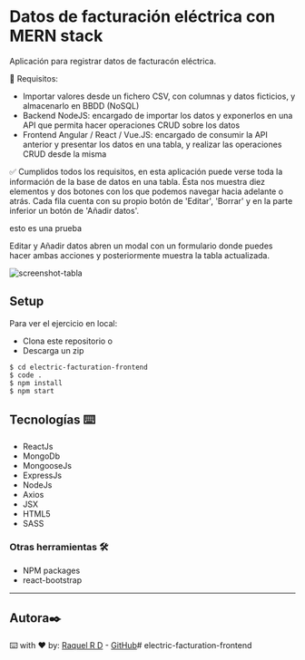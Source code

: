 # Datos de facturación eléctrica con MERN stack 

Aplicación para registrar datos de facturacón eléctrica.

📝 Requisitos:

- Importar valores desde un fichero CSV, con columnas y datos ficticios, y almacenarlo en BBDD (NoSQL)
- Backend NodeJS: encargado de importar los datos y exponerlos en una API que permita hacer operaciones CRUD sobre los datos
- Frontend Angular / React / Vue.JS: encargado de consumir la API anterior y presentar los datos en una tabla, y realizar las operaciones CRUD desde la misma

✅ Cumplidos todos los requisitos, en esta aplicación puede verse toda la información de la base de datos en una tabla. Ésta nos muestra diez elementos y dos botones con los que podemos navegar hacia adelante o atrás. Cada fila cuenta con su propio botón de 'Editar', 'Borrar' y en la parte inferior un botón de 'Añadir datos'.

esto es una prueba

Editar y Añadir datos abren un modal con un formulario donde puedes hacer ambas acciones y posteriormente muestra la tabla actualizada.

![screenshot-tabla](https://i.ibb.co/2yy48vz/Captura-de-pantalla-2021-06-22-a-las-16-09-50.png)

## Setup 

Para ver el ejercicio en local:

- Clona este repositorio 
o
- Descarga un zip

```shell
$ cd electric-facturation-frontend
$ code .
$ npm install
$ npm start

```

## Tecnologías ⌨️
- ReactJs
- MongoDb
- MongooseJs
- ExpressJs
- NodeJs
- Axios
- JSX
- HTML5
- SASS

### Otras herramientas 🛠️
- NPM packages
- react-bootstrap

---
## Autora✒️
⌨️ with ❤️ by:
 [Raquel R D](https://www.linkedin.com/in/raquel-rodriguez-diaz/) - [GitHub](https://github.com/srtamaciel)# electric-facturation-frontend
